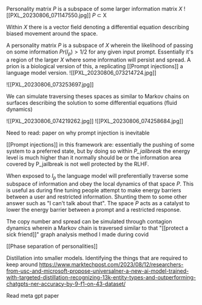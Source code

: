 Personality matrix *P* is a subspace of some larger information matrix *X* 
![[PXL_20230806_071147550.jpg]]
*P* $\subset$ X

Within *X* there is a vector field denoting a differential equation describing biased movement around the space. 

A personality matrix *P* is a subspace of *X* wherein the likelihood of passing on some information $Pr(I_p)> 1/2$ for any given input prompt. Essentially it's a region of the larger *X* where some information will persist and spread. A prion is a biological version of this, a replicating [[Prompt injections]] a language model version. 
![[PXL_20230806_073214724.jpg]]



![[PXL_20230806_073253697.jpg]]


We can simulate traversing theses spaces as similar to Markov chains on surfaces describing the solution to some differential equations (fluid dynamics)


![[PXL_20230806_074219262.jpg]]
![[PXL_20230806_074258684.jpg]]

Need to read: paper on why prompt injection is inevitable 

[[Prompt injections]] in this framework are: essentially the pushing of some system to a preferred state, but by doing so within *P_jailbreak* the energy level is much higher than it normally should be or the information area covered by P_jailbreak is not well protected by the RLHF.


When exposed to $I_p$ the language model will preferentially traverse some subspace of information and obey the local dynamics of that space *P*. This is useful as during fine tuning people attempt to make energy barriers between a user and restricted information. Shunting them to some other answer such as "I can't talk about that". The space *P* acts as a catalyst to lower the energy barrier between a prompt and a restricted response.

The copy number and spread can be simulated through contagion dynamics wherein a Markov chain is traversed similar to that "[[protect a sick friend]]" graph analysis method I made during covid


[[Phase separation of personalities]] 

Distillation into smaller models. Identifying the things that are required to keep around
https://www.marktechpost.com/2023/08/12/researchers-from-usc-and-microsoft-propose-universalner-a-new-ai-model-trained-with-targeted-distillation-recognizing-13k-entity-types-and-outperforming-chatgpts-ner-accuracy-by-9-f1-on-43-dataset/

Read meta gpt paper